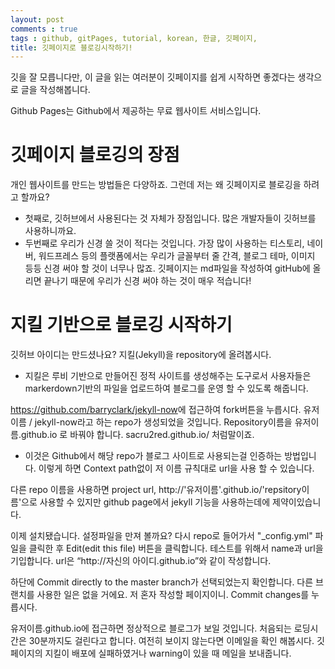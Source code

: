 ```yaml
---
layout: post
comments : true
tags : github, gitPages, tutorial, korean, 한글, 깃페이지, 
title: 깃페이지로 블로깅시작하기!
---
```


깃을 잘 모릅니다만, 이 글을 읽는 여러분이 깃페이지를 쉽게 시작하면 좋겠다는 생각으로 글을 작성해봅니다.

Github Pages는 Github에서 제공하는 무료 웹사이트 서비스입니다. 

깃페이지 블로깅의 장점
===
개인 웹사이트를 만드는 방법들은 다양하죠. 그런데 저는 왜 깃페이지로 블로깅을 하려고 할까요? 
+ 첫째로, 깃허브에서 사용된다는 것 자체가 장점입니다. 많은 개발자들이 깃허브를 사용하니까요.
+ 두번째로 우리가 신경 쓸 것이 적다는 것입니다. 가장 많이 사용하는 티스토리, 네이버, 워드프레스 등의 플랫폼에서는 우리가 글꼴부터 줄 간격, 블로그 테마, 이미지 등등 신경 써야 할 것이 너무나 많죠. 깃페이지는 md파일을 작성하여 gitHub에 올리면 끝나기 때문에 우리가 신경 써야 하는 것이 매우 적습니다!

지킬 기반으로 블로깅 시작하기
===
깃허브 아이디는 만드셨나요? 지킬(Jekyll)을 repository에 올려봅시다.  
+ 지킬은 루비 기반으로 만들어진 정적 사이트를 생성해주는 도구로서 사용자들은 markerdown기반의 파일을 업로드하여 블로그를 운영 할 수 있도록 해줍니다.

<a>https://github.com/barryclark/jekyll-now</a>에 접근하여 fork버튼을 누릅시다.  유저이름 / jekyll-now라고 하는 repo가 생성되었을 것입니다. Repository이름을 유저이름.github.io 로 바꿔야 합니다. sacru2red.github.io/ 처럼말이죠.
+ 이것은 Github에서 해당 repo가 블로그 사이트로 사용되는걸 인증하는 방법입니다. 이렇게 하면 Context path없이 저 이름 규칙대로 url을 사용 할 수 있습니다.

다른 repo 이름을 사용하면 project url, http://'유저이름'.github.io/'repsitory이름'으로 사용할 수 있지만 github page에서 jekyll 기능을 사용하는데에 제약이있습니다.

이제 설치됐습니다. 설정파일을 만져 볼까요? 다시 repo로 들어가서 "_config.yml" 파일을 클릭한 후 Edit(edit this file) 버튼을 클릭합니다. 테스트를 위해서 name과 url을 기입합니다. url은 “http://자신의 아이디.github.io”와 같이 작성합니다.  

하단에 Commit directly to the master branch가 선택되었는지 확인합니다. 다른 브랜치를 사용한 일은 없을 거에요. 저 혼자 작성할 페이지이니. Commit changes를 누릅시다.  

유저이름.github.io에 접근하면 정상적으로 블로그가 보일 것입니다. 처음되는 로딩시간은 30분까지도 걸린다고 합니다. 여전히 보이지 않는다면 이메일을 확인 해봅시다. 깃페이지의 지킬이 배포에 실패하였거나 warning이 있을 때 메일을 보내줍니다.
